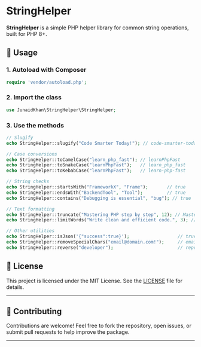 # StringHelper

**StringHelper** is a simple PHP helper library for common string operations, built for PHP 8+.

## 🚀 Usage

### 1. Autoload with Composer

```php
require 'vendor/autoload.php';
```

### 2. Import the class

```php
use JunaidKhan\StringHelper\StringHelper;
```

### 3. Use the methods

```php
// Slugify
echo StringHelper::slugify("Code Smarter Today!"); // code-smarter-today

// Case conversions
echo StringHelper::toCamelCase("learn_php_fast"); // learnPhpFast
echo StringHelper::toSnakeCase("learnPhpFast");   // learn_php_fast
echo StringHelper::toKebabCase("learnPhpFast");   // learn-php-fast

// String checks
echo StringHelper::startsWith("FrameworkX", "Frame");       // true
echo StringHelper::endsWith("BackendTool", "Tool");         // true
echo StringHelper::contains("Debugging is essential", "bug"); // true

// Text formatting
echo StringHelper::truncate("Mastering PHP step by step", 12); // Mastering P...
echo StringHelper::limitWords("Write clean and efficient code.", 3); // Write clean and...

// Other utilities
echo StringHelper::isJson('{"success":true}');                  // true
echo StringHelper::removeSpecialChars("email@domain.com!");     // emaildomaincom
echo StringHelper::reverse("developer");                        // repoleved

```

## 📄 License

This project is licensed under the MIT License. See the [LICENSE](LICENSE) file for details.

---

## 🙌 Contributing

Contributions are welcome! Feel free to fork the repository, open issues, or submit pull requests to help improve the package.

---
